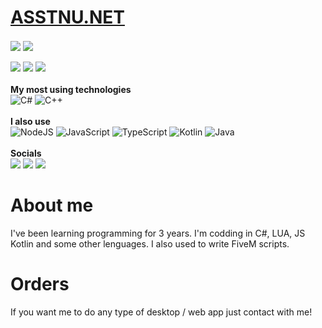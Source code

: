 <p align="center">
<h1><a href="https://assynu.net/">ASSTNU.NET</a></h1>
  <div>
    <img align="center" src="https://github-readme-stats.vercel.app/api?username=ASSYNU&show_icons=true&theme=github_dark"></img>
    <img align="center" src="https://github-readme-stats.vercel.app/api/top-langs/?username=ASSYNU&layout=compact&theme=github_dark"></img>
  </div>
  <br>
  <div>
    <img src="https://badges.pufler.dev/visits/assynu/assynu">
    <img src="https://badges.pufler.dev/years/assynu">
    <img src="https://badges.pufler.dev/repos/assynu">
  </div>
  <br>
  <b>My most using technologies</b>
  <br>
  <div>
    <img alt="C#"
      src="https://img.shields.io/badge/c%23%20-%23239120.svg?&style=for-the-badge&logo=c-sharp&logoColor=white" />
    <img alt="C++"
      src="https://img.shields.io/badge/c++.svg?&style=for-the-badge&logo=c-sharp&logoColor=white" />
  </div>
    <br>
      <b>I also use</b>
    <br>
  <div>
    <img alt="NodeJS"
      src="https://img.shields.io/badge/node.js%20-%2343853D.svg?&style=for-the-badge&logo=node.js&logoColor=white" />
    <img alt="JavaScript"
      src="https://img.shields.io/badge/javascript%20-%23323330.svg?&style=for-the-badge&logo=javascript&logoColor=%23F7DF1E" />
    <img alt="TypeScript"
      src="https://img.shields.io/badge/typescript%20-%23007ACC.svg?&style=for-the-badge&logo=typescript&logoColor=white" />
    <img alt="Kotlin"
      src="https://img.shields.io/badge/kotlin%20-%23007ACC.svg?&style=for-the-badge&logo=kotlin&logoColor=white" />
    <img alt="Java"
      src="https://img.shields.io/badge/java-%23007ACC.svg?&style=for-the-badge&logo=java&logoColor=white" />
  </div>
  <br>
   <b>Socials</b>
  <br>
  <a href="mailto:assynubusiness@gmail.com" target="_blank"><img
      src="https://img.shields.io/badge/Gmail-D14836?style=for-the-badge&logo=gmail&logoColor=white"></a>
  <a href="https://discord.gg/m3dDCMd7kJ" target="_blank"><img
      src="https://img.shields.io/badge/Discord-7289DA?style=for-the-badge&logo=discord&logoColor=white"></a>
  <a href="https://stackoverflow.com/users/16449282/assynu" target="_blank"><img
      src="https://img.shields.io/badge/Stack_Overflow-FE7A16?style=for-the-badge&logo=stack-overflow&logoColor=white"></a>
  <br>
<h1>About me</h1>
I've been learning programming for 3 years. I'm codding in C#, LUA, JS Kotlin and some other lenguages. I also used to write FiveM scripts.
<h1>Orders</h1>
If you want me to do any type of desktop / web app just contact with me!
</p>
